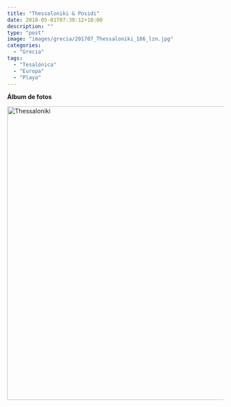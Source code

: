 ```yaml
---
title: "Thessaloniki & Posidi"
date: 2018-05-01T07:39:12+10:00
description: ""
type: "post"
image: "images/grecia/201707_Thessaloniki_186_lzn.jpg"
categories: 
  - "Grecia"
tags:
  - "Tesalónica"
  - "Europa"
  - "Playa"
---
```


**Álbum de fotos**

<a data-flickr-embed="true" data-header="true" data-footer="true"  href="https://www.flickr.com/photos/mapa_mundi/albums/72157663804570078" title="Thessaloniki"><img src="https://farm5.staticflickr.com/4596/24299014137_c9c757f258_o.jpg" width="1024" height="683" alt="Thessaloniki"></a><script async src="//embedr.flickr.com/assets/client-code.js" charset="utf-8"></script>